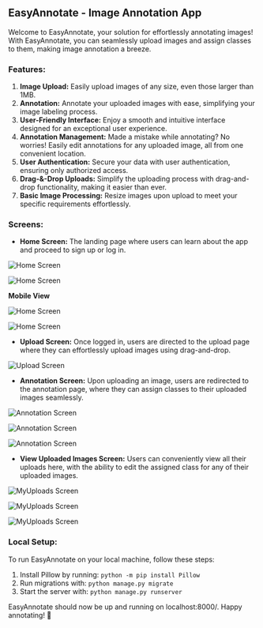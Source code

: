 ## EasyAnnotate - Image Annotation App

Welcome to EasyAnnotate, your solution for effortlessly annotating images! With EasyAnnotate, you can seamlessly upload images and assign classes to them, making image annotation a breeze.

### Features:

1. **Image Upload:** Easily upload images of any size, even those larger than 1MB.
2. **Annotation:** Annotate your uploaded images with ease, simplifying your image labeling process.
3. **User-Friendly Interface:** Enjoy a smooth and intuitive interface designed for an exceptional user experience.
4. **Annotation Management:** Made a mistake while annotating? No worries! Easily edit annotations for any uploaded image, all from one convenient location.
5. **User Authentication:** Secure your data with user authentication, ensuring only authorized access.
6. **Drag-&-Drop Uploads:** Simplify the uploading process with drag-and-drop functionality, making it easier than ever.
7. **Basic Image Processing:** Resize images upon upload to meet your specific requirements effortlessly.

### Screens:

- **Home Screen:** The landing page where users can learn about the app and proceed to sign up or log in.

![Home Screen](https://github.com/somadattareddy/Image-Annotation-App/blob/main/SCREENS/Screenshot%20from%202024-05-09%2015-39-24.png)

![Home Screen](https://github.com/somadattareddy/Image-Annotation-App/blob/main/SCREENS/Screenshot%20from%202024-05-09%2015-39-52.png)

**Mobile View**

![Home Screen](https://github.com/somadattareddy/Image-Annotation-App/blob/main/SCREENS/Screenshot%20from%202024-05-09%2015-40-10.png)

![Home Screen](https://github.com/somadattareddy/Image-Annotation-App/blob/main/SCREENS/Screenshot%20from%202024-05-09%2015-40-24.png)

- **Upload Screen:** Once logged in, users are directed to the upload page where they can effortlessly upload images using drag-and-drop.

![Upload Screen](https://github.com/somadattareddy/Image-Annotation-App/blob/main/SCREENS/Screenshot%20from%202024-05-09%2015-40-57.png)


- **Annotation Screen:** Upon uploading an image, users are redirected to the annotation page, where they can assign classes to their uploaded images seamlessly.

![Annotation Screen](https://github.com/somadattareddy/Image-Annotation-App/blob/main/SCREENS/Screenshot%20from%202024-05-09%2015-41-08.png)

![Annotation Screen](https://github.com/somadattareddy/Image-Annotation-App/blob/main/SCREENS/Screenshot%20from%202024-05-09%2015-41-16.png)

![Annotation Screen](https://github.com/somadattareddy/Image-Annotation-App/blob/main/SCREENS/Screenshot%20from%202024-05-09%2015-41-23.png)

- **View Uploaded Images Screen:** Users can conveniently view all their uploads here, with the ability to edit the assigned class for any of their uploaded images.

![MyUploads Screen](https://github.com/somadattareddy/Image-Annotation-App/blob/main/SCREENS/Screenshot%20from%202024-05-09%2015-43-01.png)

![MyUploads Screen](https://github.com/somadattareddy/Image-Annotation-App/blob/main/SCREENS/Screenshot%20from%202024-05-09%2015-43-15.png)

![MyUploads Screen](https://github.com/somadattareddy/Image-Annotation-App/blob/main/SCREENS/Screenshot%20from%202024-05-09%2015-43-23.png)


### Local Setup:

To run EasyAnnotate on your local machine, follow these steps:

1. Install Pillow by running: `python -m pip install Pillow`
2. Run migrations with: `python manage.py migrate`
3. Start the server with: `python manage.py runserver`

EasyAnnotate should now be up and running on localhost:8000/. Happy annotating! 🚀
